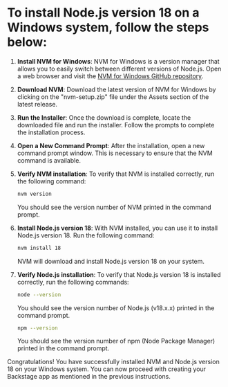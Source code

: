 # To install Node.js version 18 on a Windows system, follow the steps below:

1. **Install NVM for Windows**: NVM for Windows is a version manager that allows you to easily switch between different versions of Node.js. Open a web browser and visit the [NVM for Windows GitHub repository](https://github.com/coreybutler/nvm-windows/releases). 

2. **Download NVM**: Download the latest version of NVM for Windows by clicking on the "nvm-setup.zip" file under the Assets section of the latest release. 

3. **Run the Installer**: Once the download is complete, locate the downloaded file and run the installer. Follow the prompts to complete the installation process. 

4. **Open a New Command Prompt**: After the installation, open a new command prompt window. This is necessary to ensure that the NVM command is available.

5. **Verify NVM installation**: To verify that NVM is installed correctly, run the following command:

   ```bash
   nvm version
   ```

   You should see the version number of NVM printed in the command prompt.

6. **Install Node.js version 18**: With NVM installed, you can use it to install Node.js version 18. Run the following command:

   ```bash
   nvm install 18
   ```

   NVM will download and install Node.js version 18 on your system.

7. **Verify Node.js installation**: To verify that Node.js version 18 is installed correctly, run the following commands:

   ```bash
   node --version
   ```

   You should see the version number of Node.js (v18.x.x) printed in the command prompt.

   ```bash
   npm --version
   ```

   You should see the version number of npm (Node Package Manager) printed in the command prompt.

Congratulations! You have successfully installed NVM and Node.js version 18 on your Windows system. You can now proceed with creating your Backstage app as mentioned in the previous instructions.
